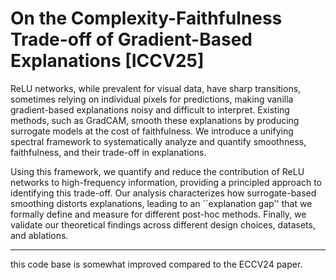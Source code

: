 # On the Complexity-Faithfulness Trade-off of Gradient-Based Explanations [ICCV25]
ReLU networks, while prevalent for visual data, have sharp transitions, sometimes relying on individual pixels for predictions, making vanilla gradient-based explanations noisy and difficult to interpret. 
Existing methods, such as GradCAM, smooth these explanations by producing surrogate models at the cost of faithfulness. 
We introduce a unifying spectral framework to systematically analyze and quantify smoothness, faithfulness, and their trade-off in explanations.

Using this framework, we quantify and reduce the contribution of ReLU networks to high-frequency information, providing a principled approach to identifying this trade-off. 
Our analysis characterizes how surrogate-based smoothing distorts explanations, leading to an ``explanation gap'' that we formally define and measure for different post-hoc methods.
Finally, we validate our theoretical findings across different design choices, datasets, and ablations.

---
this code base is somewhat improved compared to the ECCV24 paper.
